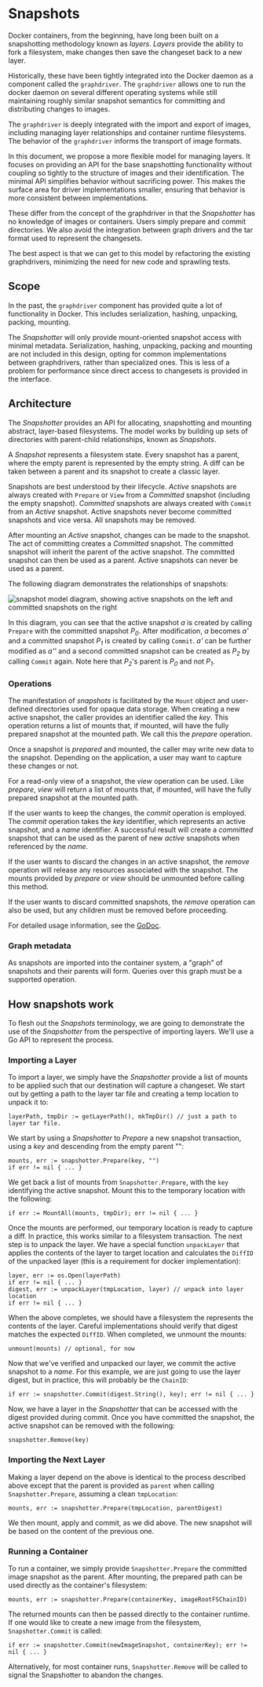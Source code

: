 # Snapshots

Docker containers, from the beginning, have long been built on a snapshotting
methodology known as _layers_. _Layers_ provide the ability to fork a
filesystem, make changes then save the changeset back to a new layer.

Historically, these have been tightly integrated into the Docker daemon as a
component called the `graphdriver`. The `graphdriver` allows one to run the
docker daemon on several different operating systems while still maintaining
roughly similar snapshot semantics for committing and distributing changes to
images.

The `graphdriver` is deeply integrated with the import and export of images,
including managing layer relationships and container runtime filesystems. The
behavior of the `graphdriver` informs the transport of image formats.

In this document, we propose a more flexible model for managing layers. It
focuses on providing an API for the base snapshotting functionality without
coupling so tightly to the structure of images and their identification. The
minimal API simplifies behavior without sacrificing power. This makes the
surface area for driver implementations smaller, ensuring that behavior is more
consistent between implementations.

These differ from the concept of the graphdriver in that the _Snapshotter_
has no knowledge of images or containers. Users simply prepare and commit
directories. We also avoid the integration between graph drivers and the tar
format used to represent the changesets.

The best aspect is that we can get to this model by refactoring the existing
graphdrivers, minimizing the need for new code and sprawling tests.

## Scope

In the past, the `graphdriver` component has provided quite a lot of
functionality in Docker. This includes serialization, hashing, unpacking,
packing, mounting.

The _Snapshotter_ will only provide mount-oriented snapshot
access with minimal metadata. Serialization, hashing, unpacking, packing and
mounting are not included in this design, opting for common implementations
between graphdrivers, rather than specialized ones. This is less of a problem
for performance since direct access to changesets is provided in the
interface.

## Architecture

The _Snapshotter_ provides an API for allocating, snapshotting and mounting
abstract, layer-based filesystems. The model works by building up sets of
directories with parent-child relationships, known as _Snapshots_.

A _Snapshot_ represents a filesystem state.  Every snapshot has a parent,
where the empty parent is represented by the empty string.  A diff can be taken
between a parent and its snapshot to create a classic layer.

Snapshots are best understood by their lifecycle.  _Active_ snapshots are always
created with `Prepare` or `View` from a _Committed_ snapshot (including the
empty snapshot).  _Committed_ snapshots are always created with
`Commit` from an _Active_ snapshot.  Active snapshots never become committed
snapshots and vice versa. All snapshots may be removed.

After mounting an _Active_ snapshot, changes can be made to the snapshot.  The
act of committing creates a _Committed_ snapshot.  The committed snapshot will
inherit the parent of the active snapshot.  The committed snapshot can then be
used as a parent.  Active snapshots can never be used as a parent.

The following diagram demonstrates the relationships of snapshots:

![snapshot model diagram, showing active snapshots on the left and
committed snapshots on the right](snapshot_model.png)

In this diagram, you can see that the active snapshot _a_ is created by calling
`Prepare` with the committed snapshot _P<sub>0</sub>_.  After modification, _a_
becomes _a'_ and a committed snapshot _P<sub>1</sub>_ is created by calling
`Commit`.  _a'_ can be further modified as _a''_ and a second committed snapshot
can be created as _P<sub>2</sub>_ by calling `Commit` again.  Note here that
_P<sub>2</sub>_'s parent is _P<sub>0</sub>_ and not _P<sub>1</sub>_.

### Operations

The manifestation of _snapshots_ is facilitated by the `Mount` object and
user-defined directories used for opaque data storage. When creating a new
active snapshot, the caller provides an identifier called the _key_. This
operation returns a list of mounts that, if mounted, will have the fully
prepared snapshot at the mounted path. We call this the _prepare_ operation.

Once a snapshot is _prepared_ and mounted, the caller may write new data to the
snapshot. Depending on the application, a user may want to capture these changes
or not.

For a read-only view of a snapshot, the _view_ operation can be used. Like
_prepare_, _view_ will return a list of mounts that, if mounted, will have the
fully prepared snapshot at the mounted path.

If the user wants to keep the changes, the _commit_ operation is employed. The
_commit_ operation takes the _key_ identifier, which represents an active
snapshot, and a _name_ identifier. A successful result will create a _committed_
snapshot that can be used as the parent of new _active_ snapshots when
referenced by the _name_.

If the user wants to discard the changes in an active snapshot, the _remove_
operation will release any resources associated with the snapshot.  The mounts
provided by _prepare_ or _view_ should be unmounted before calling this method.

If the user wants to discard committed snapshots, the _remove_ operation can
also be used, but any children must be removed before proceeding.

For detailed usage information, see the
[GoDoc](https://godoc.org/github.com/docker/containerd/snapshot#Snapshotter).

### Graph metadata

As snapshots are imported into the container system, a "graph" of snapshots and
their parents will form. Queries over this graph must be a supported operation.

## How snapshots work

To flesh out the _Snapshots_ terminology, we are going to demonstrate the use of
the _Snapshotter_ from the perspective of importing layers. We'll use a Go API
to represent the process.

### Importing a Layer

To import a layer, we simply have the _Snapshotter_ provide a list of
mounts to be applied such that our destination will capture a changeset. We start
out by getting a path to the layer tar file and creating a temp location to
unpack it to:

	layerPath, tmpDir := getLayerPath(), mkTmpDir() // just a path to layer tar file.

We start by using a _Snapshotter_ to _Prepare_ a new snapshot transaction, using
a _key_ and descending from the empty parent "":

	mounts, err := snapshotter.Prepare(key, "")
	if err != nil { ... }

We get back a list of mounts from `Snapshotter.Prepare`, with the `key`
identifying the active snapshot. Mount this to the temporary location with the
following:

	if err := MountAll(mounts, tmpDir); err != nil { ... }

Once the mounts are performed, our temporary location is ready to capture
a diff. In practice, this works similar to a filesystem transaction. The
next step is to unpack the layer. We have a special function `unpackLayer`
that applies the contents of the layer to target location and calculates the
`DiffID` of the unpacked layer (this is a requirement for docker
implementation):

	layer, err := os.Open(layerPath)
	if err != nil { ... }
	digest, err := unpackLayer(tmpLocation, layer) // unpack into layer location
	if err != nil { ... }

When the above completes, we should have a filesystem the represents the
contents of the layer. Careful implementations should verify that digest
matches the expected `DiffID`. When completed, we unmount the mounts:

	unmount(mounts) // optional, for now

Now that we've verified and unpacked our layer, we commit the active
snapshot to a _name_. For this example, we are just going to use the layer
digest, but in practice, this will probably be the `ChainID`:

	if err := snapshotter.Commit(digest.String(), key); err != nil { ... }

Now, we have a layer in the _Snapshotter_ that can be accessed with the digest
provided during commit. Once you have committed the snapshot, the active
snapshot can be removed with the following:

	snapshotter.Remove(key)

### Importing the Next Layer

Making a layer depend on the above is identical to the process described
above except that the parent is provided as `parent` when calling
`Snapshotter.Prepare`, assuming a clean `tmpLocation`:

	mounts, err := snapshotter.Prepare(tmpLocation, parentDigest)

We then mount, apply and commit, as we did above. The new snapshot will be
based on the content of the previous one.

### Running a Container

To run a container, we simply provide `Snapshotter.Prepare` the committed image
snapshot as the parent. After mounting, the prepared path can
be used directly as the container's filesystem:

	mounts, err := snapshotter.Prepare(containerKey, imageRootFSChainID)

The returned mounts can then be passed directly to the container runtime. If
one would like to create a new image from the filesystem, `Snapshotter.Commit`
is called:

	if err := snapshotter.Commit(newImageSnapshot, containerKey); err != nil { ... }

Alternatively, for most container runs, `Snapshotter.Remove` will be called to
signal the Snapshotter to abandon the changes.
